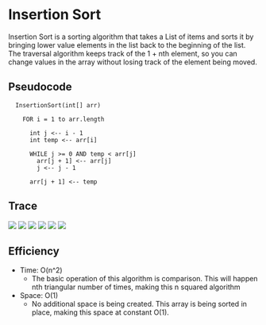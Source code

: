 # __Insertion Sort__
  Insertion Sort is a sorting algorithm that takes a List of items and sorts it by bringing lower value elements in the list back to the beginning of the list. The traversal algorithm keeps track of the 1 + nth element, so you can change values in the array without losing track of the element being moved.

## __Pseudocode__

```
  InsertionSort(int[] arr)
  
    FOR i = 1 to arr.length
    
      int j <-- i - 1
      int temp <-- arr[i]
      
      WHILE j >= 0 AND temp < arr[j]
        arr[j + 1] <-- arr[j]
        j <-- j - 1
        
      arr[j + 1] <-- temp
```

## __Trace__

![](./insertionSort/insertionSort/assets/Step1.PNG)
![](./insertionSort/insertionSort/assets/Step2.PNG)
![](./insertionSort/insertionSort/assets/Step3.PNG)
![](./insertionSort/insertionSort/assets/Step4.PNG)
![](./insertionSort/insertionSort/assets/Step5.PNG)
![](./insertionSort/insertionSort/assets/Step6.PNG)

## Efficiency
  * Time: O(n^2)
    * The basic operation of this algorithm is comparison. This will happen nth triangular number of times, making this n squared algorithm
  * Space: O(1)
    * No additional space is being created. This array is being sorted in place, making this space at constant O(1).
